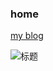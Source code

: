 ### home
[my blog][0]

[0]: https://michaelygzhang.github.io/home


![标题](https://github.com/github/octicons/blob/master/svg/star.svg)

